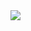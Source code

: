 <img src="https://capsule-render.vercel.app/api?type=waving&color=gradient&customColorList=10&height=220&section=header&text=Data%20Analyst&desc=Data%20Scientist%20in%20training&fontSize=60&descSize=20&fontAlign=50&fontAlignY=35&descAlign=58&descAlignY=55" />
